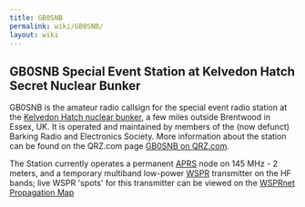 ```yaml
---
title: GB0SNB
permalink: wiki/GB0SNB/
layout: wiki
---
```


GB0**SNB** Special Event Station at Kelvedon Hatch **S**ecret **N**uclear **B**unker
------------------------------------------------------------------------------------

GB0SNB is the amateur radio callsign for the special event radio station
at the [Kelvedon Hatch nuclear
bunker](http://www.secretnuclearbunker.com), a few miles outside
Brentwood in Essex, UK. It is operated and maintained by members of the
(now defunct) Barking Radio and Electronics Society. More information
about the station can be found on the QRZ.com page [GB0SNB on
QRZ.com](http://www.qrz.com/db/gb0snb).

The Station currently operates a permanent
[APRS](https://en.wikipedia.org/wiki/Automatic_Packet_Reporting_System)
node on 145 MHz - 2 meters, and a temporary multiband low-power
[WSPR](http://physics.princeton.edu/pulsar/K1JT/wspr.html) transmitter
on the HF bands; live WSPR 'spots' for this transmitter can be viewed on
the [WSPRnet Propagation
Map](http://wsprnet.org/drupal/wsprnet/map&band=All&callsign=gb0snb&latitude=20&longitude=20&minutes=600)
